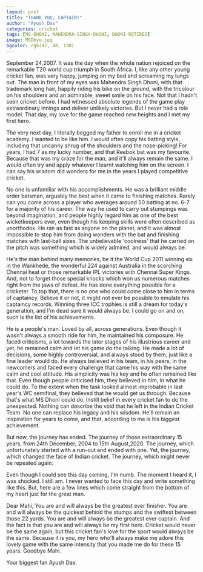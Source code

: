```yaml
---
layout: post
title: "THANK YOU, CAPTAIN!"
author: "Ayush Das"
categories: cricket
tags: [MS-DHONI, MAHENDRA-SINGH-DHONI, DHONI-RETIRES]
image: MSDbye.jpg
bgcolor: rgb(47, 48, 130)
---
```


September 24,2007. It was the day when the whole nation rejoiced on the remarkable T20 world cup triumph in South Africa. I, like any other young cricket fan, was very happy, jumping on my bed and screaming my lungs out. The man in front of my eyes was Mahendra Singh Dhoni, with that trademark long hair, happily riding his bike on the ground, with the tricolour on his shoulders and an admirable, sweet smile on his face. Not that I hadn't seen cricket before. I had witnessed absolute legends of the game play extraordinary innings and deliver unlikely victories. But I never had a role model. That day, my love for the game reached new heights and I met my first hero.

The very next day, I literally begged my father to enroll me in a cricket academy. I wanted to be like him. I would often copy his batting style, including that uncanny shrug of the shoulders and the nose-picking! For years, I had 7 as my lucky number, and that Reebok bat was my favourite. Because that was my craze for the man, and it'll always remain the same. I would often try and apply whatever I learnt watching him on the screen. I can say his wisdom did wonders for me in the years I played competitive cricket. 

No one is unfamiliar with his accomplishments. He was a brilliant middle order batsman, arguably the best when it came to finishing matches. Rarely can you come across a player who averages around 50 batting at no. 6-7 for a majority of his career. The way he used to carry out stumpings was beyond imagination, and people highly regard him as one of the best wicketkeepers ever, even though his keeping skills were often described as unorthodox. He ran as fast as anyone on the planet, and it was almost impossible to stop him from doing wonders with the bat and finishing matches with last-ball sixes. The unbelievable 'coolness' that he carried on the pitch was something which is widely admired, and would always be.

He's the man behind many memories, be it the World Cup 2011 winning six in  the Wankhede, the wonderful 224 against Australia in the scorching Chennai heat or those remarkable IPL victories with Chennai Super Kings. And, not to forget those special knocks which won us numerous matches right from the jaws of defeat. He has done everything possible for a cricketer. To top that, there is no one who could come close to him in terms of captaincy. Believe it or not, it might not ever be possible to emulate his captaincy records. Winning three ICC trophies is still a dream for today's generation, and I'm dead sure it would always be. I could go on and on, such is the list of his achievements. 

He is a people's man. Loved by all, across generations. Even though it wasn't always a smooth ride for him, he maintained his composure. He faced criticisms, a lot towards the later stages of his illustrious career and yet, he remained calm and let his game do the talking. He made a lot of decisions, some highly controversial, and always stood by them, just like a fine leader would do. He always believed in his team, in his peers, in the newcomers and faced every challenge that came his way with the same calm and cool attitude. His simplicity was his key and he often remained like that. Even though people criticised him, they believed in him, in what he could do. To the extent when the task looked almost improbable in last year's WC semifinal, they believed that he would get us through. Because that's what MS Dhoni could do. Instill belief in every cricket fan to do the unexpected. Nothing can describe the void that he left in the Indian Cricket Team. No one can replace his legacy and his wisdom. He'll remain an inspiration for years to come, and that, according to me is his biggest achievement.

But now, the journey has ended. The journey of those extraordinary 15 years, from 24th December, 2004 to 15th August,2020. The journey, which unfortunately started with a run-out and ended with one. Yet, the journey, which changed the face of Indian cricket. The journey, which might never be repeated again.

Even though I could see this day coming, I'm numb. The moment I heard it, I was shocked. I still am. I never wanted to face this day and write something like this. But, here are a few lines which come straight from the bottom of my heart just for the great man.

Dear Mahi,
You are and will always be the greatest ever finisher. You are and will always be the quickest behind the stumps and the swiftest between those 22 yards. You are and will always be the greatest ever captain. And the fact is that you are and will always be my first hero.
Cricket would never be the same again, but this cricket fan's love for the sport would always be the same. Because it is you, my hero who'll always make me adore this lovely game with the same intensity that you made me do for these 15 years.
Goodbye Mahi.

Your biggest fan
Ayush Das.